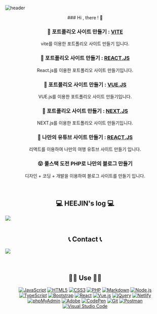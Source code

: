 ![header](https://capsule-render.vercel.app/api?type=waving&color=timeGradient&text=Welcome%20to%20HEEJIN's%20GitHub%20👋&animation=twinkling&fontSize=35&fontAlignY=40&fontAlign=70&height=250)

<div align=center>
### Hi , there ! 🤙

### 🦕 포트폴리오 사이트 만들기 : [VITE](https://github.com/hee031812/vite-project.git)
vite를 이용한 포트폴리오 사이트 만들기 입니다.

### 🐑 포트폴리오 사이트 만들기 : [REACT.JS](https://github.com/hee031812/react-project.git)
React.js를 이용한 포트폴리오 사이트 만들기입니다.

### 🐪 포트폴리오 사이트 만들기 : [VUE.JS](https://github.com/hee031812/vue-project.git)
VUE.js를 이용한 포트폴리오 사이트 만들기입니다.

### 🐒 포트폴리오 사이트 만들기 : [NEXT.JS](https://github.com/hee031812/next-project.git)
NEXT.js를 이용한 포트폴리오 사이트 만들기입니다.

### 🥰 나만의 유튜브 사이트 만들기 : [REACT.JS](https://github.com/hee031812/react-youtube.git)
리액트를 이용하여 나만의 여행 유튜브 사이트 만들기 입니다.

### 😝 풀스택 도전 PHP로 나만의 블로그 만들기
디자인 + 코딩 + 개발을 이용하여 블로그 사이트를 만들기 입니다.
<br>
<br>
<br>

## 💻 HEEJIN's log 💻
<div style="display:flex; flex-direction:row;">
    <a href="https://wabhistory-book.tistory.com"/>
        <img src="https://img.shields.io/badge/Tistory-000000?style=for-the-badge&logo=Tistory&logoColor=white"> 
    </a>
</div><br>

## 📞 Contact 📞
<div style="display:flex; flex-direction:row;">
    <a href="mailto:hee031812@gmail.com">
        <img src="https://img.shields.io/badge/Gmail-EA4335?style=for-the-badge&logo=Gmail&logoColor=white"> 
    </a>
</div><br><br>

## 👩‍🔧 Use 👩‍🔧
<div>
  <a href="#"><img alt="JavaScript" src="https://img.shields.io/badge/JavaScript-F7DF1E?style=flat&logo=JavaScript&logoColor=white"></a>
  <a href="#"><img alt="HTML5" src="https://img.shields.io/badge/HTML5-E34F26?logo=HTML5&logoColor=white"></a>
  <a href="#"><img alt="CSS3" src="https://img.shields.io/badge/CSS3-1572B6?logo=CSS3&logoColor=white"></a>
  <a href="#"><img alt="PHP" src="https://img.shields.io/badge/PHP-777BB4?logo=PHP&logoColor=white"></a>
  <a href="#"><img alt="Markdown" src="https://img.shields.io/badge/Markdown-000?logo=Markdown&logoColor=white"></a>
  <a href="#"><img alt="Node.js" src="https://img.shields.io/badge/Node.js-339933?logo=Node.js&logoColor=white"></a>
  <a href="#"><img alt="TypeScript" src="https://img.shields.io/badge/TypeScript-3178C6?logo=TypeScript&logoColor=white"></a>
  <a href="#"><img alt="Bootstrap" src="https://img.shields.io/badge/Bootstrap-7952B3?logo=Bootstrap&logoColor=white"></a>
  <a href="#"><img alt="React" src="https://img.shields.io/badge/React-61DAFB?logo=React&logoColor=white"></a>
  <a href="#"><img alt="Vue.js" src="https://img.shields.io/badge/Vue.js-4FC08D?logo=Vue.js&logoColor=white"></a>
  <a href="#"><img alt="jQuery" src="https://img.shields.io/badge/jQuery-0769AD?logo=jQuery&logoColor=white"></a>
  <a href="#"><img alt="Netlify" src="https://img.shields.io/badge/Netlify-00C7B7?logo=Netlify&logoColor=white"></a>
  <a href="#"><img alt="phpMyAdmin" src="https://img.shields.io/badge/phpMyAdmin-6C78AF?logo=phpMyAdmin&logoColor=white"></a>
  <a href="#"><img alt="Adobe" src="https://img.shields.io/badge/Adobe-FF0000?logo=Adobe&logoColor=white"></a>
  <a href="#"><img alt="CodePen" src="https://img.shields.io/badge/CodePen-000?logo=CodePen&logoColor=white"></a>
  <a href="#"><img alt="Git" src="https://img.shields.io/badge/Git-F05032?logo=Git&logoColor=white"></a>
  <a href="#"><img alt="Postman" src="https://img.shields.io/badge/Postman-FF6C37?logo=Postman&logoColor=white"></a>
  <a href="#"><img alt="Visual Studio Code" src="https://img.shields.io/badge/Visual Studio Code-007ACC?logo=Visual Studio Code&logoColor=white"></a>
</div>
</div>

